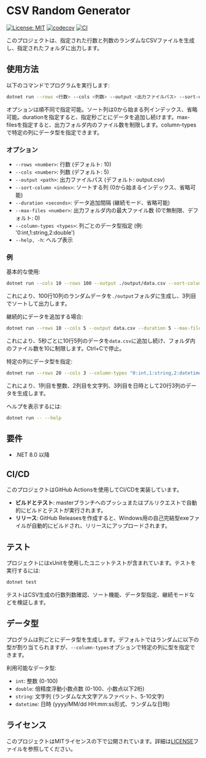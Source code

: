 # CSV Random Generator

[![License: MIT](https://img.shields.io/badge/License-MIT-yellow.svg)](https://opensource.org/licenses/MIT)
[![codecov](https://codecov.io/gh/symrsonline/csv-random-generator/branch/master/graph/badge.svg)](https://codecov.io/gh/symrsonline/csv-random-generator/tree/master)
[![CI](https://github.com/symrsonline/csv-random-generator/actions/workflows/ci-cd.yml/badge.svg)](https://github.com/symrsonline/csv-random-generator/actions/workflows/ci-cd.yml)

このプロジェクトは、指定された行数と列数のランダムなCSVファイルを生成し、指定されたフォルダに出力します。

## 使用方法

以下のコマンドでプログラムを実行します:

```bash
dotnet run --rows <行数> --cols <列数> --output <出力ファイルパス> --sort-column <ソート列> --duration <間隔秒> --max-files <最大ファイル数> --column-types <列データ型>
```

オプションは順不同で指定可能。ソート列は0から始まる列インデックス、省略可能。durationを指定すると、指定秒ごとにデータを追加し続けます。max-filesを指定すると、出力フォルダ内のファイル数を制限します。column-typesで特定の列にデータ型を指定できます。

### オプション

- `--rows <number>`: 行数 (デフォルト: 10)
- `--cols <number>`: 列数 (デフォルト: 5)
- `--output <path>`: 出力ファイルパス (デフォルト: output.csv)
- `--sort-column <index>`: ソートする列 (0から始まるインデックス、省略可能)
- `--duration <seconds>`: データ追加間隔 (継続モード、省略可能)
- `--max-files <number>`: 出力フォルダ内の最大ファイル数 (0で無制限、デフォルト: 0)
- `--column-types <types>`: 列ごとのデータ型指定 (例: '0:int,1:string,2:double')
- `--help, -h`: ヘルプ表示

### 例

基本的な使用:

```bash
dotnet run --cols 10 --rows 100 --output ./output/data.csv --sort-column 2
```

これにより、100行10列のランダムデータを`./output`フォルダに生成し、3列目でソートして出力します。

継続的にデータを追加する場合:

```bash
dotnet run --rows 10 --cols 5 --output data.csv --duration 5 --max-files 10
```

これにより、5秒ごとに10行5列のデータを`data.csv`に追加し続け、フォルダ内のファイル数を10に制限します。Ctrl+Cで停止。

特定の列にデータ型を指定:

```bash
dotnet run --rows 20 --cols 3 --column-types "0:int,1:string,2:datetime" --output custom_types.csv
```

これにより、1列目を整数、2列目を文字列、3列目を日時として20行3列のデータを生成します。

ヘルプを表示するには:

```bash
dotnet run -- --help
```

## 要件

- .NET 8.0 以降

## CI/CD

このプロジェクトはGitHub Actionsを使用してCI/CDを実装しています。

- **ビルドとテスト**: masterブランチへのプッシュまたはプルリクエストで自動的にビルドとテストが実行されます。
- **リリース**: GitHub Releasesを作成すると、Windows用の自己完結型exeファイルが自動的にビルドされ、リリースにアップロードされます。

## テスト

プロジェクトにはxUnitを使用したユニットテストが含まれています。テストを実行するには:

```bash
dotnet test
```

テストはCSV生成の行数列数確認、ソート機能、データ型指定、継続モードなどを検証します。

## データ型

プログラムは列ごとにデータ型を生成します。デフォルトではランダムに以下の型が割り当てられますが、`--column-types`オプションで特定の列に型を指定できます。

利用可能なデータ型:
- `int`: 整数 (0-100)
- `double`: 倍精度浮動小数点数 (0-100、小数点以下2桁)
- `string`: 文字列 (ランダムな大文字アルファベット、5-10文字)
- `datetime`: 日時 (yyyy/MM/dd HH:mm:ss形式、ランダムな日時)

## ライセンス

このプロジェクトはMITライセンスの下で公開されています。詳細は[LICENSE](LICENSE)ファイルを参照してください。